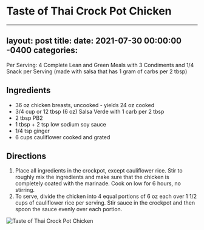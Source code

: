 # Taste of Thai Crock Pot Chicken
---
layout: post
title: 
date:   2021-07-30 00:00:00 -0400
categories: 
---
Per Serving:
4 Complete Lean and Green Meals with 3 Condiments and 1/4 Snack per Serving
(made with salsa that has 1 gram of carbs per 2 tbsp)

## Ingredients
* 36 oz chicken breasts, uncooked - yields 24 oz cooked
* 3/4 cup or 12 tbsp (6 oz) Salsa Verde with 1 carb per 2 tbsp
* 2 tbsp PB2
* 1 tbsp + 2 tsp low sodium soy sauce
* 1/4 tsp ginger
* 6 cups cauliflower cooked and grated

## 

## Directions
1. Place all ingredients in the crockpot, except cauliflower rice. Stir to roughly mix the ingredients and make sure that the chicken is completely coated with the marinade. Cook on low for 6 hours, no stirring.
2. To serve, divide the chicken into 4 equal portions of 6 oz each over 1 1/2 cups of cauliflower rice per serving. Stir sauce in the crockpot and then spoon the sauce evenly over each portion.

![Taste of Thai Crock Pot Chicken](/images/Taste%20of%20Thai%20Crock%20Pot%20Chicken.png)

